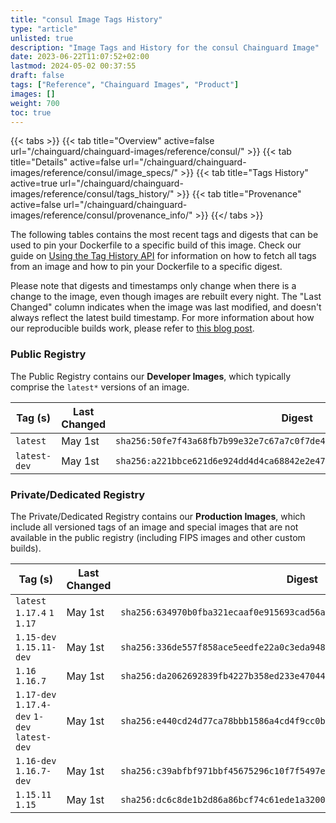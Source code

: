 ```yaml
---
title: "consul Image Tags History"
type: "article"
unlisted: true
description: "Image Tags and History for the consul Chainguard Image"
date: 2023-06-22T11:07:52+02:00
lastmod: 2024-05-02 00:37:55
draft: false
tags: ["Reference", "Chainguard Images", "Product"]
images: []
weight: 700
toc: true
---
```


{{< tabs >}}
{{< tab title="Overview" active=false url="/chainguard/chainguard-images/reference/consul/" >}}
{{< tab title="Details" active=false url="/chainguard/chainguard-images/reference/consul/image_specs/" >}}
{{< tab title="Tags History" active=true url="/chainguard/chainguard-images/reference/consul/tags_history/" >}}
{{< tab title="Provenance" active=false url="/chainguard/chainguard-images/reference/consul/provenance_info/" >}}
{{</ tabs >}}

The following tables contains the most recent tags and digests that can be used to pin your Dockerfile to a specific build of this image. Check our guide on [Using the Tag History API](/chainguard/chainguard-images/using-the-tag-history-api/) for information on how to fetch all tags from an image and how to pin your Dockerfile to a specific digest.

Please note that digests and timestamps only change when there is a change to the image, even though images are rebuilt every night. The "Last Changed" column indicates when the image was last modified, and doesn't always reflect the latest build timestamp. For more information about how our reproducible builds work, please refer to [this blog post](https://www.chainguard.dev/unchained/reproducing-chainguards-reproducible-image-builds).

### Public Registry
The Public Registry contains our **Developer Images**, which typically comprise the `latest*` versions of an image.

| Tag (s)       | Last Changed | Digest                                                                    |
|---------------|--------------|---------------------------------------------------------------------------|
|  `latest`     | May 1st      | `sha256:50fe7f43a68fb7b99e32e7c67a7c0f7de45bab2905b4f7dc2b86b0309f518af8` |
|  `latest-dev` | May 1st      | `sha256:a221bbce621d6e924dd4d4ca68842e2e47ba8dfdfe05f3761f42201a78a8b268` |


### Private/Dedicated Registry
The Private/Dedicated Registry contains our **Production Images**, which include all versioned tags of an image and special images that are not available in the public registry (including FIPS images and other custom builds).

| Tag (s)                                       | Last Changed | Digest                                                                    |
|-----------------------------------------------|--------------|---------------------------------------------------------------------------|
|  `latest` `1.17.4` `1` `1.17`                 | May 1st      | `sha256:634970b0fba321ecaaf0e915693cad56a93a55f5174262bdbf65df59dcec8763` |
|  `1.15-dev` `1.15.11-dev`                     | May 1st      | `sha256:336de557f858ace5eedfe22a0c3eda9487ba73e59c554bd22cbee5314a0a0a48` |
|  `1.16` `1.16.7`                              | May 1st      | `sha256:da2062692839fb4227b358ed233e47044c250f755a8fc7df331f9955190ec29b` |
|  `1.17-dev` `1.17.4-dev` `1-dev` `latest-dev` | May 1st      | `sha256:e440cd24d77ca78bbb1586a4cd4f9cc0b7738f6e3f42788010fcc491a89ac0e3` |
|  `1.16-dev` `1.16.7-dev`                      | May 1st      | `sha256:c39abfbf971bbf45675296c10f7f5497e389ab0f0bcfdc47479b279a31ff32b6` |
|  `1.15.11` `1.15`                             | May 1st      | `sha256:dc6c8de1b2d86a86bcf74c61ede1a3200e5b9355812b26b65ec500daaa219d1e` |

